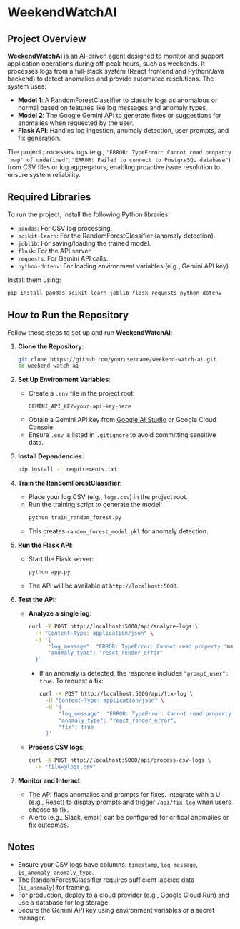 # WeekendWatchAI

## Project Overview

**WeekendWatchAI** is an AI-driven agent designed to monitor and support application operations during off-peak hours, such as weekends. It processes logs from a full-stack system (React frontend and Python/Java backend) to detect anomalies and provide automated resolutions. The system uses:

- **Model 1**: A RandomForestClassifier to classify logs as anomalous or normal based on features like log messages and anomaly types.
- **Model 2**: The Google Gemini API to generate fixes or suggestions for anomalies when requested by the user.
- **Flask API**: Handles log ingestion, anomaly detection, user prompts, and fix generation.

The project processes logs (e.g., `"ERROR: TypeError: Cannot read property 'map' of undefined"`, `"ERROR: Failed to connect to PostgreSQL database"`) from CSV files or log aggregators, enabling proactive issue resolution to ensure system reliability.

## Required Libraries

To run the project, install the following Python libraries:

- `pandas`: For CSV log processing.
- `scikit-learn`: For the RandomForestClassifier (anomaly detection).
- `joblib`: For saving/loading the trained model.
- `flask`: For the API server.
- `requests`: For Gemini API calls.
- `python-dotenv`: For loading environment variables (e.g., Gemini API key).

Install them using:
```bash
pip install pandas scikit-learn joblib flask requests python-dotenv
```

## How to Run the Repository

Follow these steps to set up and run **WeekendWatchAI**:

1. **Clone the Repository**:
   ```bash
   git clone https://github.com/yourusername/weekend-watch-ai.git
   cd weekend-watch-ai
   ```

2. **Set Up Environment Variables**:
   - Create a `.env` file in the project root:
     ```plaintext
     GEMINI_API_KEY=your-api-key-here
     ```
   - Obtain a Gemini API key from [Google AI Studio](https://aistudio.google.com/) or Google Cloud Console.
   - Ensure `.env` is listed in `.gitignore` to avoid committing sensitive data.

3. **Install Dependencies**:
   ```bash
   pip install -r requirements.txt
   ```

4. **Train the RandomForestClassifier**:
   - Place your log CSV (e.g., `logs.csv`) in the project root.
   - Run the training script to generate the model:
     ```bash
     python train_random_forest.py
     ```
   - This creates `random_forest_model.pkl` for anomaly detection.

5. **Run the Flask API**:
   - Start the Flask server:
     ```bash
     python app.py
     ```
   - The API will be available at `http://localhost:5000`.

6. **Test the API**:
   - **Analyze a single log**:
     ```bash
     curl -X POST http://localhost:5000/api/analyze-logs \
       -H "Content-Type: application/json" \
       -d '{
           "log_message": "ERROR: TypeError: Cannot read property 'map' of undefined",
           "anomaly_type": "react_render_error"
       }'
     ```
     - If an anomaly is detected, the response includes `"prompt_user": true`. To request a fix:
       ```bash
       curl -X POST http://localhost:5000/api/fix-log \
         -H "Content-Type: application/json" \
         -d '{
             "log_message": "ERROR: TypeError: Cannot read property 'map' of undefined",
             "anomaly_type": "react_render_error",
             "fix": true
         }'
       ```
   - **Process CSV logs**:
     ```bash
     curl -X POST http://localhost:5000/api/process-csv-logs \
       -F "file=@logs.csv"
     ```

7. **Monitor and Interact**:
   - The API flags anomalies and prompts for fixes. Integrate with a UI (e.g., React) to display prompts and trigger `/api/fix-log` when users choose to fix.
   - Alerts (e.g., Slack, email) can be configured for critical anomalies or fix outcomes.

## Notes
- Ensure your CSV logs have columns: `timestamp`, `log_message`, `is_anomaly`, `anomaly_type`.
- The RandomForestClassifier requires sufficient labeled data (`is_anomaly`) for training.
- For production, deploy to a cloud provider (e.g., Google Cloud Run) and use a database for log storage.
- Secure the Gemini API key using environment variables or a secret manager.